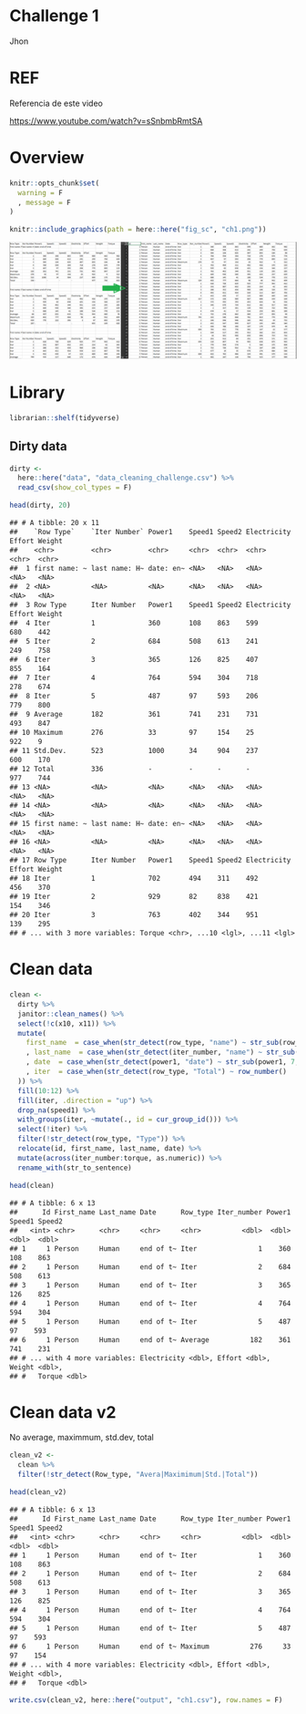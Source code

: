 Challenge 1
================
Jhon

# REF

Referencia de este video

<https://www.youtube.com/watch?v=sSnbmbRmtSA>

# Overview

``` r
knitr::opts_chunk$set(
  warning = F
  , message = F
)
```

``` r
knitr::include_graphics(path = here::here("fig_sc", "ch1.png"))
```

![](../fig_sc/ch1.png)<!-- -->

# Library

``` r
librarian::shelf(tidyverse)
```

## Dirty data

``` r
dirty <- 
  here::here("data", "data_cleaning_challenge.csv") %>% 
  read_csv(show_col_types = F)
```

``` r
head(dirty, 20)
```

    ## # A tibble: 20 x 11
    ##    `Row Type`    `Iter Number` Power1    Speed1 Speed2 Electricity Effort Weight
    ##    <chr>         <chr>         <chr>     <chr>  <chr>  <chr>       <chr>  <chr> 
    ##  1 first name: ~ last name: H~ date: en~ <NA>   <NA>   <NA>        <NA>   <NA>  
    ##  2 <NA>          <NA>          <NA>      <NA>   <NA>   <NA>        <NA>   <NA>  
    ##  3 Row Type      Iter Number   Power1    Speed1 Speed2 Electricity Effort Weight
    ##  4 Iter          1             360       108    863    599         680    442   
    ##  5 Iter          2             684       508    613    241         249    758   
    ##  6 Iter          3             365       126    825    407         855    164   
    ##  7 Iter          4             764       594    304    718         278    674   
    ##  8 Iter          5             487       97     593    206         779    800   
    ##  9 Average       182           361       741    231    731         493    847   
    ## 10 Maximum       276           33        97     154    25          922    9     
    ## 11 Std.Dev.      523           1000      34     904    237         600    170   
    ## 12 Total         336           -         -      -      -           977    744   
    ## 13 <NA>          <NA>          <NA>      <NA>   <NA>   <NA>        <NA>   <NA>  
    ## 14 <NA>          <NA>          <NA>      <NA>   <NA>   <NA>        <NA>   <NA>  
    ## 15 first name: ~ last name: H~ date: en~ <NA>   <NA>   <NA>        <NA>   <NA>  
    ## 16 <NA>          <NA>          <NA>      <NA>   <NA>   <NA>        <NA>   <NA>  
    ## 17 Row Type      Iter Number   Power1    Speed1 Speed2 Electricity Effort Weight
    ## 18 Iter          1             702       494    311    492         456    370   
    ## 19 Iter          2             929       82     838    421         154    346   
    ## 20 Iter          3             763       402    344    951         139    295   
    ## # ... with 3 more variables: Torque <chr>, ...10 <lgl>, ...11 <lgl>

# Clean data

``` r
clean <- 
  dirty %>% 
  janitor::clean_names() %>% 
  select(!c(x10, x11)) %>% 
  mutate(
    first_name  = case_when(str_detect(row_type, "name") ~ str_sub(row_type, 13, -1))
    , last_name  = case_when(str_detect(iter_number, "name") ~ str_sub(iter_number, 12, -1))
    , date  = case_when(str_detect(power1, "date") ~ str_sub(power1, 7, -1))
    , iter  = case_when(str_detect(row_type, "Total") ~ row_number()
  )) %>% 
  fill(10:12) %>% 
  fill(iter, .direction = "up") %>% 
  drop_na(speed1) %>% 
  with_groups(iter, ~mutate(., id = cur_group_id())) %>% 
  select(!iter) %>% 
  filter(!str_detect(row_type, "Type")) %>% 
  relocate(id, first_name, last_name, date) %>% 
  mutate(across(iter_number:torque, as.numeric)) %>% 
  rename_with(str_to_sentence)
```

``` r
head(clean)
```

    ## # A tibble: 6 x 13
    ##      Id First_name Last_name Date      Row_type Iter_number Power1 Speed1 Speed2
    ##   <int> <chr>      <chr>     <chr>     <chr>          <dbl>  <dbl>  <dbl>  <dbl>
    ## 1     1 Person     Human     end of t~ Iter               1    360    108    863
    ## 2     1 Person     Human     end of t~ Iter               2    684    508    613
    ## 3     1 Person     Human     end of t~ Iter               3    365    126    825
    ## 4     1 Person     Human     end of t~ Iter               4    764    594    304
    ## 5     1 Person     Human     end of t~ Iter               5    487     97    593
    ## 6     1 Person     Human     end of t~ Average          182    361    741    231
    ## # ... with 4 more variables: Electricity <dbl>, Effort <dbl>, Weight <dbl>,
    ## #   Torque <dbl>

# Clean data v2

No average, maximmum, std.dev, total

``` r
clean_v2 <- 
  clean %>% 
  filter(!str_detect(Row_type, "Avera|Maximimum|Std.|Total"))
```

``` r
head(clean_v2)
```

    ## # A tibble: 6 x 13
    ##      Id First_name Last_name Date      Row_type Iter_number Power1 Speed1 Speed2
    ##   <int> <chr>      <chr>     <chr>     <chr>          <dbl>  <dbl>  <dbl>  <dbl>
    ## 1     1 Person     Human     end of t~ Iter               1    360    108    863
    ## 2     1 Person     Human     end of t~ Iter               2    684    508    613
    ## 3     1 Person     Human     end of t~ Iter               3    365    126    825
    ## 4     1 Person     Human     end of t~ Iter               4    764    594    304
    ## 5     1 Person     Human     end of t~ Iter               5    487     97    593
    ## 6     1 Person     Human     end of t~ Maximum          276     33     97    154
    ## # ... with 4 more variables: Electricity <dbl>, Effort <dbl>, Weight <dbl>,
    ## #   Torque <dbl>

``` r
write.csv(clean_v2, here::here("output", "ch1.csv"), row.names = F)
```
